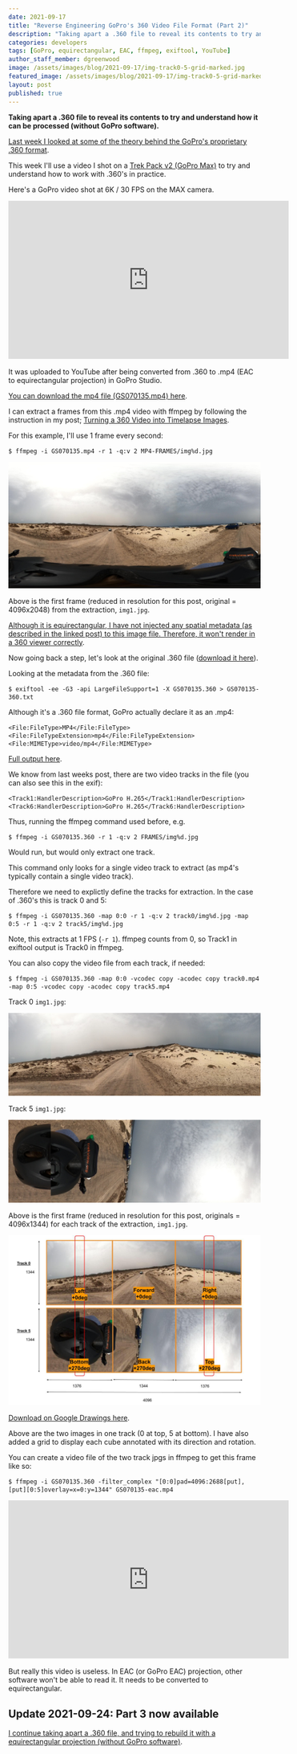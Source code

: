 ```yaml
---
date: 2021-09-17
title: "Reverse Engineering GoPro's 360 Video File Format (Part 2)"
description: "Taking apart a .360 file to reveal its contents to try and understand how it can be processed (without GoPro software)."
categories: developers
tags: [GoPro, equirectangular, EAC, ffmpeg, exiftool, YouTube]
author_staff_member: dgreenwood
image: /assets/images/blog/2021-09-17/img-track0-5-grid-marked.jpg
featured_image: /assets/images/blog/2021-09-17/img-track0-5-grid-marked-sm.jpg
layout: post
published: true
---
```


**Taking apart a .360 file to reveal its contents to try and understand how it can be processed (without GoPro software).**

[Last week I looked at some of the theory behind the GoPro's proprietary .360 format](/blog/2021/reverse-engineering-gopro-360-file-format-part-1). 

This week I'll use a video I shot on a [Trek Pack v2 (GoPro Max)](/trek-pack) to try and understand how to work with .360's in practice.

Here's a GoPro video shot at 6K / 30 FPS on the MAX camera.

<iframe width="560" height="315" src="https://www.youtube.com/embed/dUxe_tYCTL0" title="YouTube video player" frameborder="0" allow="accelerometer; autoplay; clipboard-write; encrypted-media; gyroscope; picture-in-picture" allowfullscreen></iframe>

It was uploaded to YouTube after being converted from .360 to .mp4 (EAC to equirectangular projection) in GoPro Studio. 

[You can download the mp4 file (GS070135.mp4) here](https://drive.google.com/open?id=1ZYyfeGyqtV2bnkRnWPXNlTUyau8fWer_&authuser=dgreenwood%40trekview.org&usp=drive_fs).

I can extract a frames from this .mp4 video with ffmpeg by following the instruction in my post; [Turning a 360 Video into Timelapse Images](/blog/2021/turn-360-video-into-timelapse-images-part-1).

For this example, I'll use 1 frame every second:

```
$ ffmpeg -i GS070135.mp4 -r 1 -q:v 2 MP4-FRAMES/img%d.jpg
```

<img class="img-fluid" src="/assets/images/blog/2021-09-17/img1.jpg" alt="GoPro equirectangular video frame mp4" title="GoPro equirectangular video frame mp4" />

Above is the first frame (reduced in resolution for this post, original = 4096x2048) from the extraction, `img1.jpg`.

[Although it is equirectangular, I have not injected any spatial metadata (as described in the linked post) to this image file. Therefore, it won't render in a 360 viewer correctly](/blog/2021/turn-360-video-into-timelapse-images-part-2).

Now going back a step, let's look at the original .360 file ([download it here](https://drive.google.com/open?id=1X_IRW-ut3yew97Ep3HkZ0DuZrZGzUsCW&authuser=dgreenwood%40trekview.org&usp=drive_fs)). 

Looking at the metadata from the .360 file:

```
$ exiftool -ee -G3 -api LargeFileSupport=1 -X GS070135.360 > GS070135-360.txt
```

Although it's a .360 file format, GoPro actually declare it as an .mp4:

```
<File:FileType>MP4</File:FileType>
<File:FileTypeExtension>mp4</File:FileTypeExtension>
<File:MIMEType>video/mp4</File:MIMEType>
```

[Full output here](https://drive.google.com/open?id=1YExyB30HwEJHLboW0cu2WKi6_xuEPsyg&authuser=dgreenwood%40trekview.org&usp=drive_fs).

We know from last weeks post, there are two video tracks in the file (you can also see this in the exif):

```
<Track1:HandlerDescription>GoPro H.265</Track1:HandlerDescription>
<Track6:HandlerDescription>GoPro H.265</Track6:HandlerDescription>
```

Thus, running the ffmpeg command used before, e.g.

```
$ ffmpeg -i GS070135.360 -r 1 -q:v 2 FRAMES/img%d.jpg
```

Would run, but would only extract one track. 

This command only looks for a single video track to extract (as mp4's typically contain a single video track).

Therefore we need to explictly define the tracks for extraction. In the case of .360's this is track 0 and 5:

```
$ ffmpeg -i GS070135.360 -map 0:0 -r 1 -q:v 2 track0/img%d.jpg -map 0:5 -r 1 -q:v 2 track5/img%d.jpg
```

Note, this extracts at 1 FPS (`-r 1`). ffmpeg counts from 0, so Track1 in exiftool output is Track0 in ffmpeg.

You can also copy the video file from each track, if needed:

```
$ ffmpeg -i GS070135.360 -map 0:0 -vcodec copy -acodec copy track0.mp4 -map 0:5 -vcodec copy -acodec copy track5.mp4
```

Track 0 `img1.jpg`:

<img class="img-fluid" src="/assets/images/blog/2021-09-17/img1-track0.jpg" alt="GoPro EAC video frame top track 0" title="GoPro EAC video frame top track 0" />

Track 5 `img1.jpg`:

<img class="img-fluid" src="/assets/images/blog/2021-09-17/img1-track5.jpg" alt="GoPro EAC video frame top track 5" title="GoPro EAC video frame top track 5" />

Above is the first frame (reduced in resolution for this post, originals = 4096x1344) for each track of the extraction, `img1.jpg`.

<img class="img-fluid" src="/assets/images/blog/2021-09-17/img-track0-5-grid-marked.jpg" alt="GoPro EAC video frame top track 0 and 5 marked" title="GoPro EAC video frame top track 0 and 5 marked" />

[Download on Google Drawings here](https://docs.google.com/drawings/d/1DpMUfO6RL601SCuJfZ9uTiE0XcTBApLJssmOs2BcAZw/edit?usp=sharing).

Above are the two images in one track (0 at top, 5 at bottom). I have also added a grid to display each cube annotated with its direction and rotation.

You can create a video file of the two track jpgs in ffmpeg to get this frame like so:

```
$ ffmpeg -i GS070135.360 -filter_complex "[0:0]pad=4096:2688[put],[put][0:5]overlay=x=0:y=1344" GS070135-eac.mp4
```

<iframe width="560" height="315" src="https://www.youtube.com/embed/qIBc_s6W47I" title="YouTube video player" frameborder="0" allow="accelerometer; autoplay; clipboard-write; encrypted-media; gyroscope; picture-in-picture" allowfullscreen></iframe>

But really this video is useless. In EAC (or GoPro EAC) projection, other software won't be able to read it. It needs to be converted to equirectangular.

## Update 2021-09-24: Part 3 now available

[I continue taking apart a .360 file, and trying to rebuild it with a equirectangular projection (without GoPro software)](/blog/2021/reverse-engineering-gopro-360-file-format-part-3).
